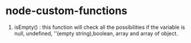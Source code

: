 # node-custom-functions
1. isEmpty() : this function will check all the possibilities if the variable is null, undefined, ''(empty string),boolean, array and array of object.
